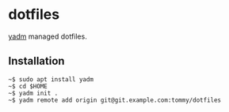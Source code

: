 # dotfiles

[yadm][yadm] managed dotfiles.

## Installation

    ~$ sudo apt install yadm
    ~$ cd $HOME
    ~$ yadm init .
    ~$ yadm remote add origin git@git.example.com:tommy/dotfiles

[yadm]: https://github.com/TheLocehiliosan/yadm

